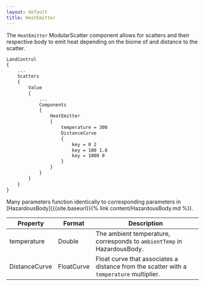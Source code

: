 ```yaml
---
layout: default
title: HeatEmitter
---
```

The `HeatEmitter` ModularScatter component allows for scatters and their respective body to emit heat depending on the biome of and distance to the scatter.

```md
LandControl
{
    ...
    Scatters
    {
        Value
        {
            ...
            Components
            {
                HeatEmitter
                {
                    temperature = 300
                    DistanceCurve
                    {
                        key = 0 2
                        key = 100 1.8
                        key = 1000 0
                    }
                }
            }
        }
    }
}
```
Many parameters function identically to corresponding parameters in [HazardousBody]({{site.baseurl}}{% link content/HazardousBody.md %}).

|Property|Format|Description|
|--------|------|-----------|
|temperature|Double|The ambient temperature, corresponds to `ambientTemp` in HazardousBody.|
|DistanceCurve|FloatCurve|Float curve that associates a distance from the scatter with a `temperature` multiplier.|
